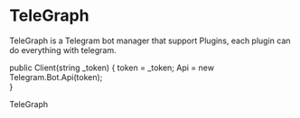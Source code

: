 # TeleGraph
TeleGraph is a Telegram bot manager that support Plugins, each plugin can do everything with telegram.


  public Client(string _token)
  {
    token = _token;
    Api = new Telegram.Bot.Api(token);         
  }

TeleGraph
